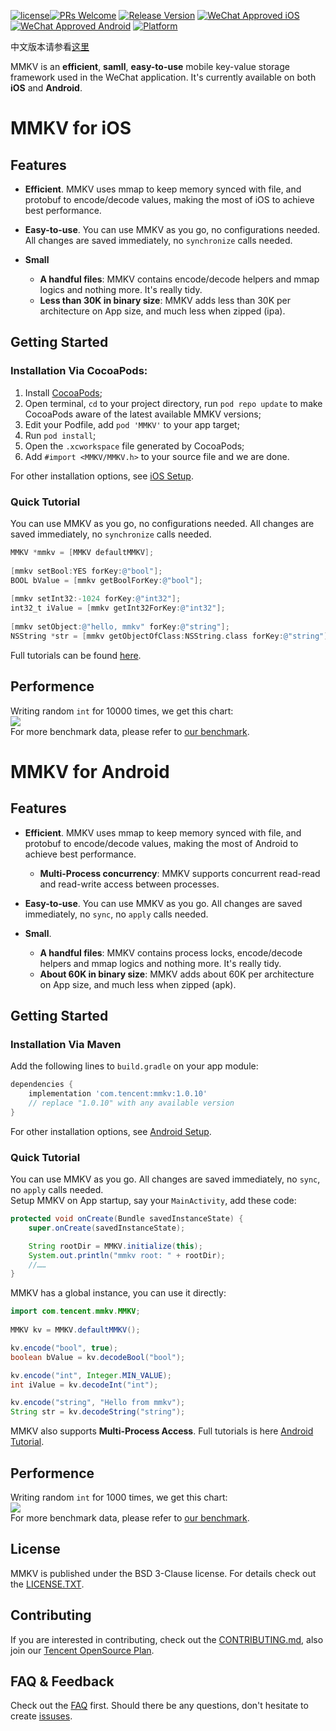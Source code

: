 [![license](https://img.shields.io/badge/license-BSD_3-brightgreen.svg?style=flat)](https://github.com/Tencent/MMKV/blob/master/LICENSE.txt)[![PRs Welcome](https://img.shields.io/badge/PRs-welcome-brightgreen.svg)](https://github.com/Tencent/MMKV/pulls) [![Release Version](https://img.shields.io/badge/release-1.0.10-brightgreen.svg)](https://github.com/Tencent/MMKV/releases) [![WeChat Approved iOS](https://img.shields.io/badge/Wechat_Approved_iOS-1.0.10-brightgreen.svg)](https://github.com/Tencent/MMKV/blob/master/iOS/readme.md) [![WeChat Approved Android](https://img.shields.io/badge/Wechat_Approved_Android-1.0.10-brightgreen.svg)](https://github.com/Tencent/MMKV/blob/master/Android/readme.md) [![Platform](https://img.shields.io/badge/Platform-%20iOS%20%7C%20Android-brightgreen.svg)](https://github.com/Tencent/MMKV/wiki/home)

中文版本请参看[这里](./readme_cn.md)

MMKV is an **efficient**, **samll**, **easy-to-use** mobile key-value storage framework used in the WeChat application. It's currently available on both **iOS** and **Android**.


# MMKV for iOS

## Features

* **Efficient**. MMKV uses mmap to keep memory synced with file, and protobuf to encode/decode values, making the most of iOS to achieve best performance.
 
* **Easy-to-use**. You can use MMKV as you go, no configurations needed. All changes are saved immediately, no `synchronize` calls needed.

* **Small**
  * **A handful files**: MMKV contains encode/decode helpers and mmap logics and nothing more. It's really tidy.
  * **Less than 30K in binary size**: MMKV adds less than 30K per architecture on App size, and much less when zipped (ipa).

## Getting Started

### Installation Via CocoaPods:
  1. Install [CocoaPods](https://guides.CocoaPods.org/using/getting-started.html);
  2. Open terminal, `cd` to your project directory, run `pod repo update` to make CocoaPods aware of the latest available MMKV versions;
  3. Edit your Podfile, add `pod 'MMKV'` to your app target;
  4. Run `pod install`;
  5. Open the `.xcworkspace` file generated by CocoaPods;
  6. Add `#import <MMKV/MMKV.h>` to your source file and we are done.

For other installation options, see [iOS Setup](https://github.com/Tencent/MMKV/wiki/iOS_setup).

### Quick Tutorial
You can use MMKV as you go, no configurations needed. All changes are saved immediately, no `synchronize` calls needed.

```objective-c
MMKV *mmkv = [MMKV defaultMMKV];
    
[mmkv setBool:YES forKey:@"bool"];
BOOL bValue = [mmkv getBoolForKey:@"bool"];
    
[mmkv setInt32:-1024 forKey:@"int32"];
int32_t iValue = [mmkv getInt32ForKey:@"int32"];
    
[mmkv setObject:@"hello, mmkv" forKey:@"string"];
NSString *str = [mmkv getObjectOfClass:NSString.class forKey:@"string"];
```

Full tutorials can be found [here](https://github.com/Tencent/MMKV/wiki/iOS_tutorial).

## Performence
Writing random `int` for 10000 times, we get this chart:  
![](https://github.com/Tencent/MMKV/wiki/assets/profile_mini.jpg)  
For more benchmark data, please refer to [our benchmark](https://github.com/Tencent/MMKV/wiki/iOS_benchmark).

# MMKV for Android

## Features

* **Efficient**. MMKV uses mmap to keep memory synced with file, and protobuf to encode/decode values, making the most of Android to achieve best performance.
  * **Multi-Process concurrency**: MMKV supports concurrent read-read and read-write access between processes.

* **Easy-to-use**. You can use MMKV as you go. All changes are saved immediately, no `sync`, no `apply` calls needed.

* **Small**.
  * **A handful files**: MMKV contains process locks, encode/decode helpers and mmap logics and nothing more. It's really tidy.
  * **About 60K in binary size**: MMKV adds about 60K per architecture on App size, and much less when zipped (apk).


## Getting Started

### Installation Via Maven
Add the following lines to `build.gradle` on your app module:

```gradle
dependencies {
    implementation 'com.tencent:mmkv:1.0.10'
    // replace "1.0.10" with any available version
}
```

For other installation options, see [Android Setup](https://github.com/Tencent/MMKV/wiki/android_setup).

### Quick Tutorial
You can use MMKV as you go. All changes are saved immediately, no `sync`, no `apply` calls needed.  
Setup MMKV on App startup, say your `MainActivity`, add these code:

```Java
protected void onCreate(Bundle savedInstanceState) {
    super.onCreate(savedInstanceState);

    String rootDir = MMKV.initialize(this);
    System.out.println("mmkv root: " + rootDir);
    //……
}
```

MMKV has a global instance, you can use it directly:

```Java
import com.tencent.mmkv.MMKV;
    
MMKV kv = MMKV.defaultMMKV();

kv.encode("bool", true);
boolean bValue = kv.decodeBool("bool");

kv.encode("int", Integer.MIN_VALUE);
int iValue = kv.decodeInt("int");

kv.encode("string", "Hello from mmkv");
String str = kv.decodeString("string");
```

MMKV also supports **Multi-Process Access**. Full tutorials is here [Android Tutorial](https://github.com/Tencent/MMKV/wiki/android_tutorial).

## Performence
Writing random `int` for 1000 times, we get this chart:  
![](https://github.com/Tencent/MMKV/wiki/assets/profile_android_mini.jpg)  
For more benchmark data, please refer to [our benchmark](https://github.com/Tencent/MMKV/wiki/android_benchmark).

## License
MMKV is published under the BSD 3-Clause license. For details check out the [LICENSE.TXT](https://github.com/Tencent/MMKV/blob/master/LICENSE.TXT).

## ContributingIf you are interested in contributing, check out the [CONTRIBUTING.md](https://github.com/Tencent/MMKV/blob/master/CONTRIBUTING.md), also join our [Tencent OpenSource Plan](https://opensource.tencent.com/contribution).
## FAQ & Feedback
Check out the [FAQ](https://github.com/Tencent/MMKV/wiki/FAQ) first. Should there be any questions, don't hesitate to create [issuses](https://github.com/Tencent/MMKV/issues).
